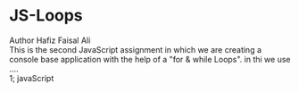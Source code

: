# JS-Loops
Author Hafiz Faisal Ali
<br>
This is the second JavaScript assignment in which we are creating a console base application with the help of a "for &amp; while Loops".
 in thi we use ....
 <br>
 1; javaScript